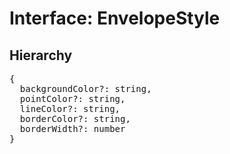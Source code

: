 # Interface: EnvelopeStyle

## Hierarchy

<Hierarchy
  :extend="{name: 'UINodeStyle', link: './ui-node-style'}"
/>

<pre>
{
  backgroundColor?: string,
  pointColor?: string,
  lineColor?: string,
  borderColor?: string,
  borderWidth?: number
}
</pre>

<script setup>
import Ref from '../../../../../components/api/Ref.vue';
import Hierarchy from '../../../../../components/api/hierarchy.vue';
</script>
